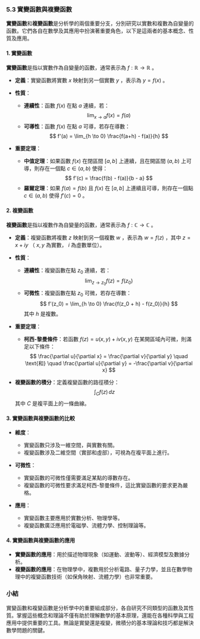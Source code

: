 ### 5.3 實變函數與複變函數

**實變函數**和**複變函數**是分析學的兩個重要分支，分別研究以實數和複數為自變量的函數。它們各自在數學及其應用中扮演著重要角色，以下是這兩者的基本概念、性質及應用。

#### 1. 實變函數

**實變函數**是指以實數作為自變量的函數，通常表示為  $f: \mathbb{R} \rightarrow \mathbb{R}$ 。

- **定義**：實變函數將實數  $x$  映射到另一個實數  $y$ ，表示為  $y = f(x)$ 。

- **性質**：
  - **連續性**：函數  $f(x)$  在點  $a$  連續，若：
    $$
    \lim_{x \to a} f(x) = f(a)
    $$
  - **可導性**：函數  $f(x)$  在點  $a$  可導，若存在導數：
    $$
    f'(a) = \lim_{h \to 0} \frac{f(a+h) - f(a)}{h}
    $$

- **重要定理**：
  - **中值定理**：如果函數  $f(x)$  在閉區間  $[a, b]$  上連續，且在開區間  $(a, b)$  上可導，則存在一個點  $c \in (a, b)$  使得：
    $$
    f'(c) = \frac{f(b) - f(a)}{b - a}
    $$
  - **羅爾定理**：如果  $f(a) = f(b)$  且  $f(x)$  在  $[a, b]$  上連續且可導，則存在一個點  $c \in (a, b)$  使得  $f'(c) = 0$ 。

#### 2. 複變函數

**複變函數**是指以複數作為自變量的函數，通常表示為  $f: \mathbb{C} \rightarrow \mathbb{C}$ 。

- **定義**：複變函數將複數  $z$  映射到另一個複數  $w$ ，表示為  $w = f(z)$  ，其中  $z = x + iy$ （ $x, y$  為實數， $i$  為虛數單位）。

- **性質**：
  - **連續性**：複變函數在點  $z_0$  連續，若：
    $$
    \lim_{z \to z_0} f(z) = f(z_0)
    $$
  - **可微性**：複變函數在點  $z_0$  可微，若存在導數：
    $$
    f'(z_0) = \lim_{h \to 0} \frac{f(z_0 + h) - f(z_0)}{h}
    $$
    其中  $h$  是複數。

- **重要定理**：
  - **柯西-黎曼條件**：若函數  $f(z) = u(x, y) + iv(x, y)$  在某開區域內可微，則滿足以下條件：
    $$
    \frac{\partial u}{\partial x} = \frac{\partial v}{\partial y} \quad \text{和} \quad \frac{\partial u}{\partial y} = -\frac{\partial v}{\partial x}
    $$

- **複變函數的積分**：定義複變函數的路徑積分：
  $$
  \int_C f(z) \, dz
  $$
  其中  $C$  是複平面上的一條曲線。

#### 3. 實變函數與複變函數的比較

- **維度**：
  - 實變函數只涉及一維空間，與實數有關。
  - 複變函數涉及二維空間（實部和虛部），可視為在複平面上進行。

- **可微性**：
  - 實變函數的可微性僅需要滿足某點的導數存在。
  - 複變函數的可微性要求滿足柯西-黎曼條件，這比實變函數的要求更為嚴格。

- **應用**：
  - 實變函數主要應用於實數分析、物理學等。
  - 複變函數廣泛應用於電磁學、流體力學、控制理論等。

#### 4. 實變函數與複變函數的應用

- **實變函數的應用**：用於描述物理現象（如運動、波動等）、經濟模型及數據分析。
- **複變函數的應用**：在物理學中，複數用於分析電路、量子力學，並且在數學物理中的複變函數技術（如保角映射、流體力學）也非常重要。

### 小結

實變函數和複變函數是分析學中的重要組成部分，各自研究不同類型的函數及其性質。掌握這些概念和理論不僅有助於理解數學的基本原理，還能在各種科學與工程應用中提供重要的工具。無論是實變還是複變，微積分的基本理論和技巧都是解決數學問題的關鍵。